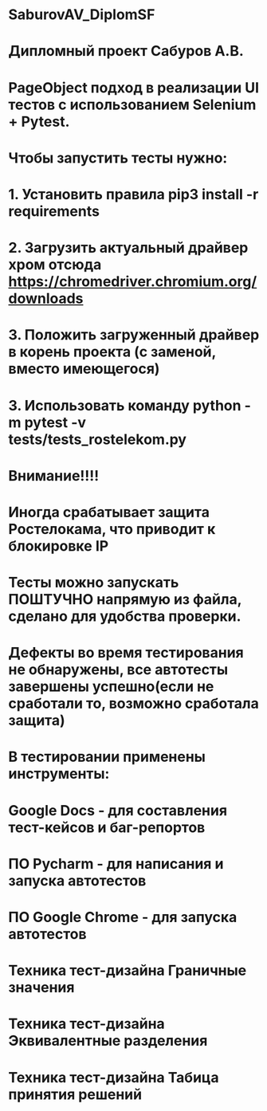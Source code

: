 # SaburovAV_DiplomSF
# Дипломный проект Сабуров А.В.
#
# PageObject подход в реализации UI тестов с использованием Selenium + Pytest.
#
# Чтобы запустить тесты нужно:
# 1. Установить правила pip3 install -r requirements
# 2. Загрузить актуальный драйвер хром отсюда https://chromedriver.chromium.org/downloads
# 3. Положить загруженный драйвер в корень проекта (с заменой, вместо имеющегося)
# 3. Использовать команду python -m pytest -v tests/tests_rostelekom.py
#
# Внимание!!!!
# Иногда срабатывает защита Ростелокама, что приводит к блокировке IP
# Тесты можно запускать ПОШТУЧНО напрямую из файла, сделано для удобства проверки.
# Дефекты во время тестирования не обнаружены, все автотесты завершены успешно(если не сработали то, возможно сработала защита)
# В тестировании применены инструменты:
# Google Docs - для составления тест-кейсов и баг-репортов
# ПО Pycharm - для написания и запуска автотестов
# ПО Google Chrome - для запуска автотестов
# Техника тест-дизайна Граничные значения
# Техника тест-дизайна Эквивалентные разделения
# Техника тест-дизайна Табица принятия решений
